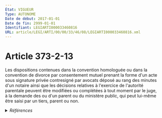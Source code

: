 ```yaml
---
État: VIGUEUR
Type: AUTONOME
Date de début: 2017-01-01
Date de fin: 2999-01-01
Identifiant: LEGIARTI000033460816
URL: article/LEGI/ARTI/00/00/33/46/08/LEGIARTI000033460816.xml
---
```


<h1>Article 373-2-13</h1>

Les dispositions contenues dans la convention homologuée ou dans la convention
de divorce par consentement mutuel prenant la forme d'un acte sous signature
privée contresigné par avocats déposé au rang des minutes d'un notaire ainsi que
les décisions relatives à l'exercice de l'autorité parentale peuvent être
modifiées ou complétées à tout moment par le juge, à la demande des ou d'un
parent ou du ministère public, qui peut lui-même être saisi par un tiers, parent
ou non.


<details>
  <summary><em>Références</em></summary>

  <h2>Articles faisant référence à l'article</h2>
  
  <ul>
    <li>
      <a href="https://legal.tricoteuses.fr//redirection/LEGIARTI000033423848?vers=git&vers=legifrance">LOI n° 2016-1547 du 18 novembre 2016 de modernisation de la justice du XXIe siècle - article 50 ENTIEREMENT_MODIF</a> MODIFIE source
    </li>
  </ul>
  
  <h2>Références faites par l'article</h2>
  
  <ul>
    <li>
      2011-12-13 CITATION cible <a href="https://legal.tricoteuses.fr//redirection/LEGIARTI000024961920?vers=git&vers=legifrance">LOI n° 2011-1862 du 13 décembre 2011 relative à la répartition des contentieux et à l'allègement de certaines procédures juridictionnelles - article 15 AUTONOME VIGUEUR, en vigueur depuis le 2011-12-15</a>
    </li>
    <li>
      2016-11-18 MODIFIE cible <a href="https://legal.tricoteuses.fr//redirection/LEGIARTI000033423848?vers=git&vers=legifrance">LOI n° 2016-1547 du 18 novembre 2016 de modernisation de la justice du XXIe siècle - article 50 ENTIEREMENT_MODIF</a>
    </li>
    <li>
      2999-01-01 CITATION cible <a href="https://legal.tricoteuses.fr//redirection/LEGIARTI000006412134?vers=git&vers=legifrance">Code de procédure civile - article 1179-1 AUTONOME VIGUEUR, en vigueur depuis le 2002-12-12</a>
    </li>
    <li>
      CODIFICATION source Loi 1803-03-14
    </li>
  </ul>
</details>
